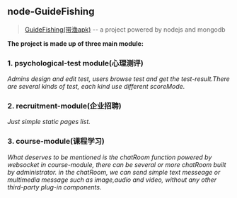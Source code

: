 ## node-GuideFishing
>[GuideFishing(带渔apk)](http://www.johnson77.cn/download/apk/启航Learn.apk)  -- a project powered by nodejs and mongodb

__The project is made up of three main module:__  
### 1. psychological-test module(心理测评)  
_Admins design and edit test, users browse test and get the test-result.There are several kinds of test, each kind use different scoreMode._
### 2. recruitment-module(企业招聘)  
_Just simple static pages list._
### 3. course-module(课程学习)
_What deserves to be mentioned is the chatRoom function powered by websocket in course-module, there can be several or more chatRoom built by administrator.
in the chatRoom, we can send simple text messeage or multimedia message such as image,audio and video, without any other third-party plug-in components._
